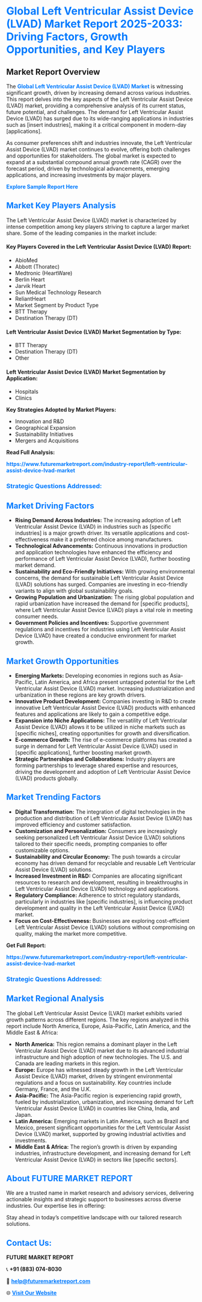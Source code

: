 <h1 style="color: #007BFF;">Global Left Ventricular Assist Device (LVAD) Market Report 2025-2033: Driving Factors, Growth Opportunities, and Key Players</h1>

<section id="overview">
<h2>Market Report Overview</h2>
<p>The <a href="https://www.futuremarketreport.com/industry-report/left-ventricular-assist-device-lvad-market" style="color: #007BFF; text-decoration: none;"><strong>Global Left Ventricular Assist Device (LVAD) Market</strong></a> is witnessing significant growth, driven by increasing demand across various industries. This report delves into the key aspects of the Left Ventricular Assist Device (LVAD) market, providing a comprehensive analysis of its current status, future potential, and challenges. The demand for Left Ventricular Assist Device (LVAD) has surged due to its wide-ranging applications in industries such as [insert industries], making it a critical component in modern-day [applications].</p>
<p>As consumer preferences shift and industries innovate, the Left Ventricular Assist Device (LVAD) market continues to evolve, offering both challenges and opportunities for stakeholders. The global market is expected to expand at a substantial compound annual growth rate (CAGR) over the forecast period, driven by technological advancements, emerging applications, and increasing investments by major players.</p>
</section>

<section id="overview">
<p><a href="https://www.futuremarketreport.com/request-sample/reportId=27587" style="color: #007BFF; text-decoration: none;"><strong>Explore Sample Report Here</strong></a></p>
</section>

<section id="key-players">
<h2 style="color: #007BFF;">Market Key Players Analysis</h2>
<p>The Left Ventricular Assist Device (LVAD) market is characterized by intense competition among key players striving to capture a larger market share. Some of the leading companies in the market include:</p>
<h4>Key Players Covered in the Left Ventricular Assist Device (LVAD) Report:</h4>
<ul><li>AbioMed</li><li>Abbott (Thoratec)</li><li>Medtronic (HeartWare)</li><li>Berlin Heart</li><li>Jarvik Heart</li><li>Sun Medical Technology Research</li><li>ReliantHeart</li><li>Market Segment by Product Type</li><li>BTT Therapy</li><li>Destination Therapy (DT)</li></ul>
<h4>Left Ventricular Assist Device (LVAD) Market Segmentation by Type:</h4>
<ul><li>BTT Therapy</li><li>Destination Therapy (DT)</li><li>Other</li></ul>

<h4>Left Ventricular Assist Device (LVAD) Market Segmentation by Application:</h4>
<ul><li>Hospitals</li><li>Clinics</li></ul>
<p><strong>Key Strategies Adopted by Market Players:</strong></p>
<ul>
<li>Innovation and R&D</li>
<li>Geographical Expansion</li>
<li>Sustainability Initiatives</li>
<li>Mergers and Acquisitions</li>
</ul>
</section>

<section>
<p><strong>Read Full Analysis: </strong></p><a href="https://www.futuremarketreport.com/industry-report/left-ventricular-assist-device-lvad-market" style="color: #007BFF; text-decoration: none;"><strong>https://www.futuremarketreport.com/industry-report/left-ventricular-assist-device-lvad-market</strong></a>
<h3 style="color: #007BFF;">Strategic Questions Addressed:</h3>
</section>

<section id="driving-factors">
<h2 style="color: #007BFF;">Market Driving Factors</h2>
<ul>
<li><strong>Rising Demand Across Industries:</strong> The increasing adoption of Left Ventricular Assist Device (LVAD) in industries such as [specific industries] is a major growth driver. Its versatile applications and cost-effectiveness make it a preferred choice among manufacturers.</li>
<li><strong>Technological Advancements:</strong> Continuous innovations in production and application technologies have enhanced the efficiency and performance of Left Ventricular Assist Device (LVAD), further boosting market demand.</li>
<li><strong>Sustainability and Eco-Friendly Initiatives:</strong> With growing environmental concerns, the demand for sustainable Left Ventricular Assist Device (LVAD) solutions has surged. Companies are investing in eco-friendly variants to align with global sustainability goals.</li>
<li><strong>Growing Population and Urbanization:</strong> The rising global population and rapid urbanization have increased the demand for [specific products], where Left Ventricular Assist Device (LVAD) plays a vital role in meeting consumer needs.</li>
<li><strong>Government Policies and Incentives:</strong> Supportive government regulations and incentives for industries using Left Ventricular Assist Device (LVAD) have created a conducive environment for market growth.</li>
</ul>
</section>

<section id="growth-opportunities">
<h2 style="color: #007BFF;">Market Growth Opportunities</h2>
<ul>
<li><strong>Emerging Markets:</strong> Developing economies in regions such as Asia-Pacific, Latin America, and Africa present untapped potential for the Left Ventricular Assist Device (LVAD) market. Increasing industrialization and urbanization in these regions are key growth drivers.</li>
<li><strong>Innovative Product Development:</strong> Companies investing in R&D to create innovative Left Ventricular Assist Device (LVAD) products with enhanced features and applications are likely to gain a competitive edge.</li>
<li><strong>Expansion into Niche Applications:</strong> The versatility of Left Ventricular Assist Device (LVAD) allows it to be utilized in niche markets such as [specific niches], creating opportunities for growth and diversification.</li>
<li><strong>E-commerce Growth:</strong> The rise of e-commerce platforms has created a surge in demand for Left Ventricular Assist Device (LVAD) used in [specific applications], further boosting market growth.</li>
<li><strong>Strategic Partnerships and Collaborations:</strong> Industry players are forming partnerships to leverage shared expertise and resources, driving the development and adoption of Left Ventricular Assist Device (LVAD) products globally.</li>
</ul>
</section>

<section id="trending-factors">
<h2 style="color: #007BFF;">Market Trending Factors</h2>
<ul>
<li><strong>Digital Transformation:</strong> The integration of digital technologies in the production and distribution of Left Ventricular Assist Device (LVAD) has improved efficiency and customer satisfaction.</li>
<li><strong>Customization and Personalization:</strong> Consumers are increasingly seeking personalized Left Ventricular Assist Device (LVAD) solutions tailored to their specific needs, prompting companies to offer customizable options.</li>
<li><strong>Sustainability and Circular Economy:</strong> The push towards a circular economy has driven demand for recyclable and reusable Left Ventricular Assist Device (LVAD) solutions.</li>
<li><strong>Increased Investment in R&D:</strong> Companies are allocating significant resources to research and development, resulting in breakthroughs in Left Ventricular Assist Device (LVAD) technology and applications.</li>
<li><strong>Regulatory Compliance:</strong> Adherence to strict regulatory standards, particularly in industries like [specific industries], is influencing product development and quality in the Left Ventricular Assist Device (LVAD) market.</li>
<li><strong>Focus on Cost-Effectiveness:</strong> Businesses are exploring cost-efficient Left Ventricular Assist Device (LVAD) solutions without compromising on quality, making the market more competitive.</li>
</ul>
</section>

<section>
<p><strong>Get Full Report: </strong></p><a href="https://www.futuremarketreport.com/industry-report/left-ventricular-assist-device-lvad-market" style="color: #007BFF; text-decoration: none;"><strong>https://www.futuremarketreport.com/industry-report/left-ventricular-assist-device-lvad-market</strong></a>
<h3 style="color: #007BFF;">Strategic Questions Addressed:</h3>
</section>


<section id="regional-analysis">
<h2 style="color: #007BFF;">Market Regional Analysis</h2>
<p>The global Left Ventricular Assist Device (LVAD) market exhibits varied growth patterns across different regions. The key regions analyzed in this report include North America, Europe, Asia-Pacific, Latin America, and the Middle East & Africa:</p>
<ul>
<li><strong>North America:</strong> This region remains a dominant player in the Left Ventricular Assist Device (LVAD) market due to its advanced industrial infrastructure and high adoption of new technologies. The U.S. and Canada are leading markets in this region.</li>
<li><strong>Europe:</strong> Europe has witnessed steady growth in the Left Ventricular Assist Device (LVAD) market, driven by stringent environmental regulations and a focus on sustainability. Key countries include Germany, France, and the U.K.</li>
<li><strong>Asia-Pacific:</strong> The Asia-Pacific region is experiencing rapid growth, fueled by industrialization, urbanization, and increasing demand for Left Ventricular Assist Device (LVAD) in countries like China, India, and Japan.</li>
<li><strong>Latin America:</strong> Emerging markets in Latin America, such as Brazil and Mexico, present significant opportunities for the Left Ventricular Assist Device (LVAD) market, supported by growing industrial activities and investments.</li>
<li><strong>Middle East & Africa:</strong> The region’s growth is driven by expanding industries, infrastructure development, and increasing demand for Left Ventricular Assist Device (LVAD) in sectors like [specific sectors].</li>
</ul>
</section>

<footer>
<h2 style="color: #007BFF;">About FUTURE MARKET REPORT</h2>
<p>We are a trusted name in market research and advisory services, delivering actionable insights and strategic support to businesses across diverse industries. Our expertise lies in offering:</p>

<p>Stay ahead in today’s competitive landscape with our tailored research solutions.</p>

<h2 style="color: #007BFF;">Contact Us:</h2>
<p><strong>FUTURE MARKET REPORT</strong></p>
<p>📞 <strong>+91 (883) 074-8030</strong></p>
<p>📧 <strong><a href="mailto:help@futuremarketreport.com" style="color: #007BFF;">help@futuremarketreport.com</a></strong></p>
<p>🌐 <strong><a href="https://www.futuremarketreport.com/" style="color: #007BFF;">Visit Our Website</a></strong></p>
</footer>